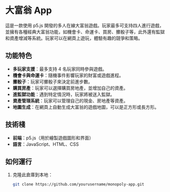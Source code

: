 # 大富翁 App

這是一款使用 p5.js 開發的多人在線大富翁遊戲。玩家最多可支持四人進行遊戲，並擁有各種經典大富翁功能，如機會卡、命運卡、買房、擲骰子等，此外還有監獄和資產增減等系統。玩家可以在網頁上遊玩，體驗有趣的競爭和策略。

## 功能特色

- **多玩家支援**：最多支持 4 名玩家同時參與遊戲。
- **機會卡與命運卡**：隨機事件影響玩家的財富或遊戲進程。
- **擲骰子**：玩家可擲骰子來決定前進步數。
- **購買房產**：玩家可以選擇購買房地產，並增加自己的資產。
- **進監獄功能**：遇到特定情況時，玩家將被送入監獄。
- **資產管理系統**：玩家可以管理自己的現金、房地產等資產。
- **地圖生成**：在網頁上自動生成大富翁的遊戲地圖，可以是正方形或長方形。

## 技術棧

- **前端**：p5.js（用於繪製遊戲圖形和界面）
- **語言**：JavaScript、HTML、CSS

## 如何運行

1. 克隆此倉庫到本地：
   ```bash
   git clone https://github.com/yourusername/monopoly-app.git
